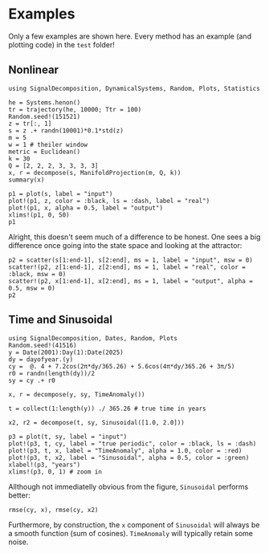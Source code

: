 # Examples
Only a few examples are shown here. Every method has an example (and plotting code) in the `test` folder!

## Nonlinear
```@example docs
using SignalDecomposition, DynamicalSystems, Random, Plots, Statistics

he = Systems.henon()
tr = trajectory(he, 10000; Ttr = 100)
Random.seed!(151521)
z = tr[:, 1]
s = z .+ randn(10001)*0.1*std(z)
m = 5
w = 1 # theiler window
metric = Euclidean()
k = 30
Q = [2, 2, 2, 3, 3, 3, 3]
x, r = decompose(s, ManifoldProjection(m, Q, k))
summary(x)
```

```@example docs
p1 = plot(s, label = "input")
plot!(p1, z, color = :black, ls = :dash, label = "real")
plot!(p1, x, alpha = 0.5, label = "output")
xlims!(p1, 0, 50)
p1
```

Alright, this doesn't seem much of a difference to be honest.
One sees a big difference once going into the state space and looking at the attractor:

```@example docs
p2 = scatter(s[1:end-1], s[2:end], ms = 1, label = "input", msw = 0)
scatter!(p2, z[1:end-1], z[2:end], ms = 1, label = "real", color = :black, msw = 0)
scatter!(p2, x[1:end-1], x[2:end], ms = 1, label = "output", alpha = 0.5, msw = 0)
p2
```

## Time and Sinusoidal
```@example docs
using SignalDecomposition, Dates, Random, Plots
Random.seed!(41516)
y = Date(2001):Day(1):Date(2025)
dy = dayofyear.(y)
cy =  @. 4 + 7.2cos(2π*dy/365.26) + 5.6cos(4π*dy/365.26 + 3π/5)
r0 = randn(length(dy))/2
sy = cy .+ r0

x, r = decompose(y, sy, TimeAnomaly())

t = collect(1:length(y)) ./ 365.26 # true time in years

x2, r2 = decompose(t, sy, Sinusoidal([1.0, 2.0]))

p3 = plot(t, sy, label = "input")
plot!(p3, t, cy, label = "true periodic", color = :black, ls = :dash)
plot!(p3, t, x, label = "TimeAnomaly", alpha = 1.0, color = :red)
plot!(p3, t, x2, label = "Sinusoidal", alpha = 0.5, color = :green)
xlabel!(p3, "years")
xlims!(p3, 0, 1) # zoom in
```

Allthough not immediatelly obvious from the figure, `Sinusoidal` performs better:
```@example docs
rmse(cy, x), rmse(cy, x2)
```
Furthermore, by construction, the `x` component of `Sinusoidal` will always be a smooth function (sum of cosines). `TimeAnomaly` will typically retain some noise.
